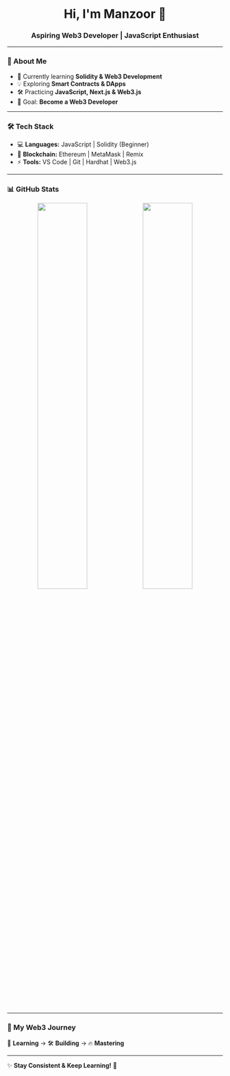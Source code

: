 <!-- GitHub Profile README.md -->

<h1 align="center">Hi, I'm Manzoor 👋</h1>
<h3 align="center">Aspiring Web3 Developer | JavaScript Enthusiast</h3>

---

### 🚀 About Me
- 🌱 Currently learning **Solidity & Web3 Development**
- 💡 Exploring **Smart Contracts & DApps**
- 🛠 Practicing **JavaScript, Next.js & Web3.js**
- 🎯 Goal: **Become a Web3 Developer**

---

### 🛠️ Tech Stack
- 💻 **Languages:** JavaScript | Solidity (Beginner)
- 🔗 **Blockchain:** Ethereum | MetaMask | Remix
- ⚡ **Tools:** VS Code | Git | Hardhat | Web3.js

---

### 📊 GitHub Stats
<p align="center">
  <img src="https://github-readme-stats.vercel.app/api?username=YourGitHubUsername&show_icons=true&theme=onedark&hide_border=true" width="48%"/>
  <img src="https://github-readme-streak-stats.herokuapp.com/?user=YourGitHubUsername&theme=onedark&hide_border=true" width="48%"/>
</p>

---

### 🌟 My Web3 Journey  
🚀 **Learning** → 🛠 **Building** → 🔥 **Mastering**  

---

✨ **Stay Consistent & Keep Learning!** 🚀  

